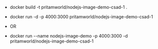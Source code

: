 - docker build -t pritamworld/nodejs-image-demo-csad-1 .

- docker run -d -p 4000:3000 pritamworld/nodejs-image-demo-csad-1

* OR

- docker run --name nodejs-image-demo -p 4000:3000 -d pritamworld/nodejs-image-demo-csad-1